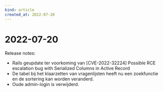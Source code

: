 ```yaml
---
kind: article
created_at: 2022-07-20
---
```


# 2022-07-20

Release notes:

* Rails geupdate ter voorkoming van [CVE-2022-32224] Possible RCE escalation bug with Serialized Columns in Active Record
* De tabel bij het klaarzetten van vragenlijsten heeft nu een zoekfunctie en de sortering kan worden veranderd.
* Oude admin-login is verwijderd.
